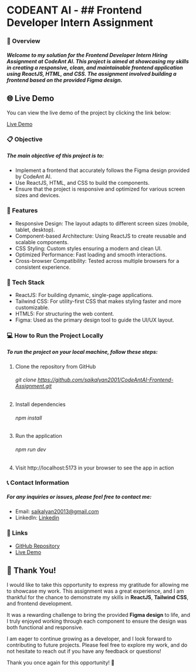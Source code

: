 # CODEANT AI - ## Frontend Developer Intern Assignment

### 🚀 Overview

##### Welcome to my solution for the Frontend Developer Intern Hiring Assignment at CodeAnt AI. This project is aimed at showcasing my skills in creating a responsive, clean, and maintainable frontend application using ReactJS, HTML, and CSS. The assignment involved building a frontend based on the provided Figma design.

## 🌐 **Live Demo**

You can view the live demo of the project by clicking the link below:

[Live Demo](https://code-ant-ai.netlify.app/)

### 📋 Objective

##### The main objective of this project is to:
- Implement a frontend that accurately follows the Figma design provided by CodeAnt AI.
- Use ReactJS, HTML, and CSS to build the components.
- Ensure that the project is responsive and optimized for various screen sizes and devices.

### 🧩 Features
- Responsive Design: The layout adapts to different screen sizes (mobile, tablet, desktop).
- Component-based Architecture: Using ReactJS to create reusable and scalable components.
- CSS Styling: Custom styles ensuring a modern and clean UI.
- Optimized Performance: Fast loading and smooth interactions.
- Cross-browser Compatibility: Tested across multiple browsers for a consistent experience.

### 🔧 Tech Stack
- ReactJS: For building dynamic, single-page applications.
- Tailwind CSS: For utility-first CSS that makes styling faster and more customizable.
- HTML5: For structuring the web content.
- Figma: Used as the primary design tool to guide the UI/UX layout.

### 💻 How to Run the Project Locally
##### To run the project on your local machine, follow these steps:

1. Clone the repository from GitHub
   ###### git clone https://github.com/saikalyan2001/CodeAntAI-Frontend-Assignment.git
2. Install dependencies
   ###### npm install
3. Run the application
   ###### npm run dev
4. Visit http://localhost:5173 in your browser to see the app in action

### 📞 Contact Information
 ##### For any inquiries or issues, please feel free to contact me:
  - Email: saikalyan20013@gmail.com
  - LinkedIn: [Linkedin](https://www.linkedin.com/in/sai-kalyan-bursu-571454241/) 

### 🔗 Links
 - [GitHub Repository](https://github.com/saikalyan2001/CodeAntAI-Frontend-Assignment)
 - [Live Demo](https://code-ant-ai.netlify.app/)
 

## 🙏 **Thank You!**

I would like to take this opportunity to express my gratitude for allowing me to showcase my work. This assignment was a great experience, and I am thankful for the chance to demonstrate my skills in **ReactJS**, **Tailwind CSS**, and frontend development.

It was a rewarding challenge to bring the provided **Figma design** to life, and I truly enjoyed working through each component to ensure the design was both functional and responsive. 

I am eager to continue growing as a developer, and I look forward to contributing to future projects. Please feel free to explore my work, and do not hesitate to reach out if you have any feedback or questions!

Thank you once again for this opportunity! 🙌

 
 




